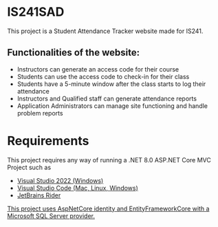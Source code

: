 <h1>IS241SAD</h1>
This project is a Student Attendance Tracker website made for IS241.
<h2>Functionalities of the website:</h2>
<ul>
  <li>Instructors can generate an access code for their course</li>
  <li>Students can use the access code to check-in for their class</li>
  <li>Students have a 5-minute window after the class starts to log their attendance</li>
  <li>Instructors and Qualified staff can generate attendance reports</li>
  <li>Application Administrators can manage site functioning and handle problem reports</li>
</ul>
<h1>Requirements</h1>
This project requires any way of running a .NET 8.0 ASP.NET Core MVC Project such as
<ul>
  <li><a href="https://visualstudio.microsoft.com/vs/">Visual Studio 2022 (Windows)</a></li>
  <li><a href="https://code.visualstudio.com/">Visual Studio Code (Mac, Linux, Windows)</a></li>
  <li><a href="https://www.jetbrains.com/rider/download/#section=windows">JetBrains Rider</li>
</ul>
This project uses AspNetCore identity and EntityFrameworkCore with a Microsoft SQL Server provider.